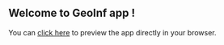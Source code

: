 ## Welcome to GeoInf app !

You can [click here](https://liozon.github.io/geoinf-app/) to preview the app directly in your browser.